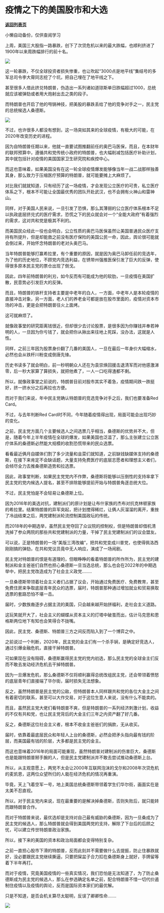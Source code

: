 # 疫情之下的美国股市和大选

[**返回列表页**](/gzh/政事堂2019)

小懒自动备份，仅供查阅学习

上周，美国三大股指一路暴跌，创下了次贷危机以来的最大跌幅，也顺利挤进了1900年以来周跌幅排行的前十名。  

  

![](https://mmbiz.qpic.cn/mmbiz_png/rxhS23yu8cOt8qicdSDIzHDgUw4Cb27NGwM7CrkRcZM0C3hibLYDJiclxROk86NnZNaWPdVf3OClBIFS8u6ibSrBXg/640?wx_fmt=png)

  

这一轮暴跌，不仅全球投资者损失惨重，也让吹起“3000点是地平线”集结号的多军总司令李大霄同志挖了个坑，把自己埋在了地平线之下。  

  

甚至很多人借此挤兑特朗普，伪造出一系列诸如道琼斯单日跌幅超过1000，总统就应该被弹劾或者用大炮射出去之类的段子。  

  

而特朗普也开启了他的甩锅神技，把美股的暴跌丢给了他的竞争对手之一，民主党的总统候选人桑德斯。  

  

![](https://mmbiz.qpic.cn/mmbiz_jpg/rxhS23yu8cOt8qicdSDIzHDgUw4Cb27NGF0WD8EkETz11dh6usJICn4WJ9hwAeGmzqncLicehezgDGdZKoInQbtQ/640?wx_fmt=jpeg)

  

不过，也许很多人都没有想到，这一场突如其来的全球疫情，有极大的可能，在2020年改变历史的进程。

  

因为自特朗普任期以来，他就一直要试图推翻前任的奥巴马医保，而且，在本财年的联邦预算中，遵循共和党传统小政府的特朗普，也大幅削减包括医疗补助计划，其中就包括针对疫情的美国国家卫生研究院和疾控中心。

  

而这也意味着，如果美国没有在这一轮全球疫情爆发能够像当年一战二战那样独善其身，那么致力于压缩医疗预算的特朗普，就可能要摊上大麻烦了。  

  

对比我们就就知道，只有经历了这一场疫情，才会发现公立医疗的可贵，私立医疗体系之下，根本不可能让全国最优秀的团队开赴武汉，也不会拥有火神山和雷神山。

  

同样，对于美国人民来说，一旦引发了恐惧，那么其薄弱的公立医疗体系根本不足以执政底层挤兑式的医疗需求，恐慌之下的民众就会对一个“全能大政府”有着强烈的需求，这对共和党是极其不利的。

  

而美国民众经此一役也会明白，公立性质的奥巴马医保虽然让美国普通民众医疗支持有所提升，但是却能救之前没有医疗保险的美国公民一命，因此，舆论很可能就会倒过来，开始怀念特朗普的老对头奥巴马。

  

当年特朗普能够打赢希拉里，有个重要的原因，就是因为奥巴马卸任前的竞选年，为了他的历史地位，不顾党内竞选利益，在锈带州强推医保引发了巨大的反弹，使得很多原本民主党的票仓出现了倒戈。  

  

因此，四年前特朗普的利刃，如今反而有可能成为他的软肋，一旦疫情在美国扩散，民意势必引发巨大的反弹。

  

而且，特朗普的铁杆支持者主要是中老年的白人，一方面，中老年人是本轮疫情的直接冲击对象，另一方面，老人们的养老金可都是放在股市里面的，疫情对资本市场的冲击，更是会把特朗普往火上面烤。

  

这可就麻烦了。  

  

就像政事堂的研究距离钱很近，但却很少去讨论股票，是很多因为你赚钱并奉若神明的人，一旦因为你亏钱了，就会把你从揪出来往地上死踩，没办法，这就是人性。

  

同样，之前三年因为股票身价翻了几番的美国人，一旦在最后一年身价大幅缩水，必然也会从铁杆川粉变成倒唐先锋。

  

历史书读多了就会明白，前一秒明朝众人还在为袁崇焕回援击退清军而对他感激涕零，后一秒大家算了算损失，就把他煮了，一人一口吃得渣都不剩。  

  

所以，就像政事堂之前说的，特朗普目前对股市其实不着急，疫情期间跌一跌挺好，挤一挤水分之后再拉也方便。

  

而对于我们来说，年中民主党确认特朗普的竞选竞争对手之后，我们也要准备Red Card。

  

不过，与去年判断Red Card时不同，今年随着疫情得出现，局面可能会出现巧妙的变化。

  

之前，民主党方面几个主要候选人之间选票几乎相当，桑德斯的优势并不大，但是，随着今年上半年疫情在全球的爆发，如果美国也泛滥了，那么主张建立公立医疗体系的桑德斯必然能大规模的收割恐慌带来的民众选票。  

  

看看最近俩月自媒体们割了多少流量和韭菜们就知道，之前缺钱缺媒体支持的桑德斯，在接下来肯定不会缺话题，大量支持免费医疗的底层志愿者和理想主义者们，会倾尽全力去推桑德斯造势和拉选票。

  

因此，政事堂判断，如果民主党党内不作弊，桑德斯将能够以压倒性的支持率拿下民主党的党内候选人提名，甚至不排除能够提前开始与特朗普角逐总统大位。  

  

不过，民主党怕是不会轻易让桑德斯上位。  

  

因为2016年的美选对抗，建制派们的原计划是让布什家族的杰布对抗克林顿家族的希拉里。结果特朗普的异军突起，把计划搅得稀烂，让俩人灰溜溜的离开，重挫了冷战结束之后，两党建制派轮流控制美国政坛的传统。

  

而2018年的中期选举，虽然民主党夺回了众议院的控制权，但是特朗普却借机清洗掉了参众两院的那些共和党建制派的力量，干掉了民主党建制派们的议会盟友。

  

可以说，正是特朗普的一场“美版三湾改编”，把共和党变成川普党，也使得佩洛西刚刚搞的弹劾，在共和党议员竟中无人响应，演成了一场闹剧。

  

民主党对特朗普的恨是有道理的，但眼睁睁的看着特朗普的所作所为，民主党的建制派和金主爸爸们自然也担心桑德斯一旦当选总统，那么也会在2022年的中期选举中，把民主党改造成为了社会主义政党........

  

一旦桑德斯带领着社会主义者们占据了议会，开始通过免费医疗、免费教育，甚至免费住房来争取底层青年民众的选票，届时，特朗普那种通过增加就业和贸易换取选票的套路恐怕不堪一击。  

  

届时，少数族裔逐步占据主流的美国，只会越来越开始拼福利，走社会主义道路。  

  

这玩笑就开大了，社会主义的蝴蝶从资本主义的灯塔中破茧而出，估计马克思和恩格斯两位地下有知也会笑得合不拢嘴。

  

因此，民主党、桑德斯、特朗普三方之间反而陷入到了一个博弈之中。

  

之前说过一个判断，2020年，民主党的金主们有一个杀手锏，是确定好竞选人，通过引爆金融危机，直接干掉特朗普。  

  

可如果现在没有阻碍，桑德斯赢得民主党的党内初选，那么民主党的全球金主们反而不敢去发动经济危机去干掉特朗普。

  

因为一旦爆发危机，那么桑德斯不仅将顺利赢得总统改组民主党，还会带领着愤怒的底层青年们直接端了华尔街，届时损失无法想象。  

  

反之，虽然特朗普是民主党的公敌，但特朗普本人同样跟共和党的各位大金主之间有着密切的联系，甚至可以大作交易，对于这位生意人来说，没有什么不能卖的。

  

而且，虽然民主党大佬们看特朗普不爽，但是特朗普的一系列经济刺激计划，收益的不仅有共和党，也让民主党背后的大金主们三年之内资产翻了好几番。  

  

反之，桑德斯这位社会主义者，根本不收金主爸爸们的捐款，无从收买。

  

届时，依靠着最底层民众和年轻人上台的桑德斯，必然会把矛头指向最有钱的阶层，而美国最有钱的阶层，大多都是民主党的金主。

  

而这也意味着2016年的局面可能重现，虽然特朗普对建制派的伤害巨大，桑德斯也是能跟特朗普掰手腕的人，但是民主党建制派并不敢去尝试推动桑德斯上台。  

  

所以，从主观意愿上，两党不太会让2000年互联网泡沫的戈尔和2008年次贷危机的麦凯恩，这两位众望所归的人栽在经济危机的情况再重演。  

  

毕竟，天上飞着空军一号，地上美国总统桑德斯带领着学生们华尔街，画面实在是太美不忍直视。

  

所以，对于民主党内来说，现在最重要的是解决掉桑德斯，否则失败后，就只能转而跟特朗普合作。

  

而对于特朗普来说，最优选却是支持对自己最有威胁的桑德斯，因为一旦桑成为了民主党的候选人，那么特朗普就会得到美国两党的支持，解除了下台后的后顾之忧，可以建立传世特朗普政治家族。

  

所以，接下来的美国的资本和政治局面都会变得特别复杂。

  

之前一直担心股市下滑的特朗普，反而此刻并不需要做什么去提振，防止住暴跌就好，没必要跟民主党继续撕逼，只要把屎盆子合力扣在桑德斯身上就好，手牌留等着下半年再打。  

  

而对于疫情，究竟美国疫情的一些真实情况，我们恐怕是无法知道了，为了防止桑德斯成为民主党的候选人，那么在参选确定名单之前，配合特朗普不惜一切代价遏制住疫情以及疫情的舆论，反而是国际资本家们的最优解。

  

只是不知道，是否会机关算尽太聪明，反误了卿卿性命.......  

  

![](https://mmbiz.qpic.cn/mmbiz_jpg/rxhS23yu8cPp0iaKAfe0ZsWfgGcY72o9Nror8TicrtnlDsqzY7y4Kum4fM3X0FMEGlbvm9HvZUiaETSnLt4DHNLbQ/640?wx_fmt=jpeg)

